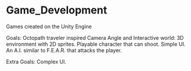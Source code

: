 # Game_Development
Games created on the Unity Engine

Goals:
Octopath traveler inspired Camera Angle and Interactive world: 3D environment with 2D sprites.
Playable character that can shoot.
Simple UI.
An A.I. similar to F.E.A.R. that attacks the player.

Extra Goals:
Complex UI.
